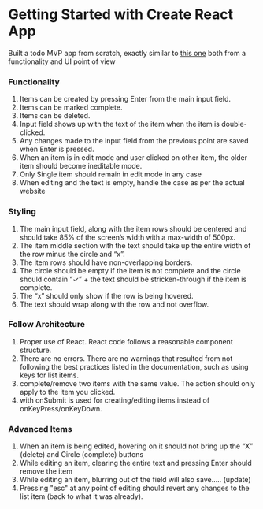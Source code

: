 # Getting Started with Create React App

Built a todo MVP app from scratch, exactly similar to [this one](https://todomvc.com/examples/react/#/) both from a functionality and UI point of view

### Functionality

1. Items can be created by pressing Enter from the main input field.
2. Items can be marked complete.
3. Items can be deleted.
4. Input field shows up with the text of the item when the item is double-clicked.
5. Any changes made to the input field from the previous point are saved when Enter is pressed.
6. When an item is in edit mode and user clicked on other item, the older item should become ineditable mode.
7. Only Single item should remain in edit mode in any case
8. When editing and the text is empty, handle the case as per the actual website

### Styling

1. The main input field, along with the item rows should be centered and should take 85% of the screen’s width with a
   max-width of 500px.
2. The item middle section with the text should take up the entire width of the row minus the circle and “x”.
3. The item rows should have non-overlapping borders.
4. The circle should be empty if the item is not complete and the circle should contain “✓” + the text should be
   stricken-through if the item is complete.
5. The “x” should only show if the row is being hovered.
6. The text should wrap along with the row and not overflow.

### Follow Architecture

1. Proper use of React. React code follows a reasonable component structure.
2. There are no errors. There are no warnings that resulted from not following the best practices listed in the
   documentation, such as using keys for list items.
3. complete/remove two items with the same value. The action should only apply to the item you clicked.
4. <form> with onSubmit is used for creating/editing items instead of onKeyPress/onKeyDown.

### Advanced Items

1. When an item is being edited, hovering on it should not bring up the “X” (delete) and Circle (complete) buttons
2. While editing an item, clearing the entire text and pressing Enter should remove the item
3. While editing an item, blurring out of the field will also save..... (update)
4. Pressing "esc" at any point of editing should revert any changes to the list item (back to what it was already).
